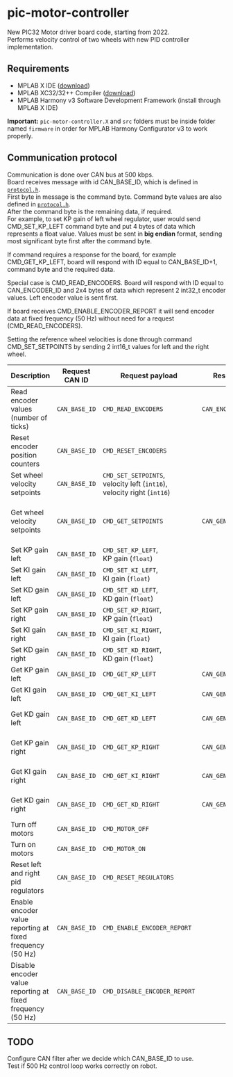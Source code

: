 # pic-motor-controller
New PIC32 Motor driver board code, starting from 2022.\
Performs velocity control of two wheels with new PID controller implementation.

## Requirements

- MPLAB X IDE ([download](https://www.microchip.com/en-us/development-tools-tools-and-software/mplab-x-ide))
- MPLAB XC32/32++ Compiler ([download](https://www.microchip.com/en-us/development-tools-tools-and-software/mplab-xc-compilers#tabs))
- MPLAB Harmony v3 Software Development Framework (install through MPLAB X IDE)

**Important:** `pic-motor-controller.X` and `src` folders must be inside folder named `firmware` in order for MPLAB Harmony Configurator v3 to work properly.

## Communication protocol
Communication is done over CAN bus at 500 kbps.\
Board receives message with id CAN_BASE_ID, which is defined in [`protocol.h`](frimware/src/protocol.h).\
First byte in message is the command byte. Command byte values are also defined in [`protocol.h`](firmware/src/protocol.h).\
After the command byte is the remaining data, if required.\
For example, to set KP gain of left wheel regulator, user would send CMD_SET_KP_LEFT command byte and put 4 bytes of data which represents a float value. Values must be sent in **big endian** format, sending most significant byte first after the command byte.  

If command requires a response for the board, for example CMD_GET_KP_LEFT, board will respond with ID equal to CAN_BASE_ID+1, command byte and the required data.

Special case is CMD_READ_ENCODERS. Board will respond with ID equal to CAN_ENCODER_ID and 2x4 bytes of data which represent 2 int32_t encoder values. Left encoder value is sent first.

If board receives CMD_ENABLE_ENCODER_REPORT it will send encoder data at fixed frequency (50 Hz) without need for a request (CMD_READ_ENCODERS).

Setting the reference wheel velocities is done through command CMD_SET_SETPOINTS by sending 2 int16_t values for left and the right wheel.

| Description | Request CAN ID | Request payload | Response CAN ID | Response payload |
|---|---|---|---|---|
| Read encoder values (number of ticks) | `CAN_BASE_ID` | `CMD_READ_ENCODERS` | `CAN_ENCODER_ID` | encoder left (`int32`),<br> encoder right (`int32`) |
| Reset encoder position counters | `CAN_BASE_ID` | `CMD_RESET_ENCODERS` | | |
| Set wheel velocity setpoints | `CAN_BASE_ID` | `CMD_SET_SETPOINTS`,<br> velocity left (`int16`),<br> velocity right (`int16`) | | | 
| Get wheel velocity setpoints | `CAN_BASE_ID` | `CMD_GET_SETPOINTS` | `CAN_GENERAL_RESPONSE_ID` | `CMD_GET_SETPOINTS`,<br> velocity left (`int16`),<br> velocity right (`int16`) | 
| Set KP gain left | `CAN_BASE_ID` | `CMD_SET_KP_LEFT`,<br> KP gain (`float`) | | |
| Set KI gain left | `CAN_BASE_ID` | `CMD_SET_KI_LEFT`,<br> KI gain (`float`) | | |
| Set KD gain left | `CAN_BASE_ID` | `CMD_SET_KD_LEFT`,<br> KD gain (`float`) | | |
| Set KP gain right | `CAN_BASE_ID` | `CMD_SET_KP_RIGHT`,<br> KP gain (`float`) | | |
| Set KI gain right | `CAN_BASE_ID` | `CMD_SET_KI_RIGHT`,<br> KI gain (`float`) | | |
| Set KD gain right | `CAN_BASE_ID` | `CMD_SET_KD_RIGHT`,<br> KD gain (`float`) | | |
| Get KP gain left | `CAN_BASE_ID` | `CMD_GET_KP_LEFT` | `CAN_GENERAL_RESPONSE_ID` | `CMD_GET_KP_LEFT`,<br> KP gain left (`float`) |
| Get KI gain left | `CAN_BASE_ID` | `CMD_GET_KI_LEFT` | `CAN_GENERAL_RESPONSE_ID` | `CMD_GET_KI_LEFT`,<br> KI gain left (`float`) |
| Get KD gain left | `CAN_BASE_ID` | `CMD_GET_KD_LEFT` | `CAN_GENERAL_RESPONSE_ID` | `CMD_GET_KD_LEFT`,<br> KD gain left (`float`) |
| Get KP gain right | `CAN_BASE_ID` | `CMD_GET_KP_RIGHT` | `CAN_GENERAL_RESPONSE_ID` | `CMD_GET_KP_RIGHT`,<br> KP gain right (`float`) |
| Get KI gain right | `CAN_BASE_ID` | `CMD_GET_KI_RIGHT` | `CAN_GENERAL_RESPONSE_ID` | `CMD_GET_KI_RIGHT`,<br> KI gain right (`float`) |
| Get KD gain right | `CAN_BASE_ID` | `CMD_GET_KD_RIGHT` | `CAN_GENERAL_RESPONSE_ID` | `CMD_GET_KD_RIGHT`,<br> KD gain right (`float`) |
| Turn off motors | `CAN_BASE_ID` | `CMD_MOTOR_OFF` | | |
| Turn on motors | `CAN_BASE_ID` | `CMD_MOTOR_ON` | | |
| Reset left and right pid regulators | `CAN_BASE_ID` | `CMD_RESET_REGULATORS` | | |
| Enable encoder value reporting at fixed frequency (50 Hz) | `CAN_BASE_ID` | `CMD_ENABLE_ENCODER_REPORT` | | |
| Disable encoder value reporting at fixed frequency (50 Hz) | `CAN_BASE_ID` | `CMD_DISABLE_ENCODER_REPORT` | | |




## TODO
Configure CAN filter after we decide which CAN_BASE_ID to use.\
Test if 500 Hz control loop works correctly on robot.
